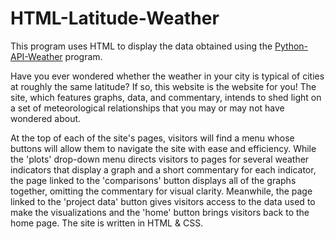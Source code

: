 # HTML-Latitude-Weather
This program uses HTML to display the data obtained using the [Python-API-Weather](https://github.com/finnwurtz/Python-API-Weather) program.

Have you ever wondered whether the weather in your city is typical of cities at roughly the same latitude? If so, this website is the website for you! The site, which features graphs, data, and commentary, intends to shed light on a set of meteorological relationships that you may or may not have wondered about.

At the top of each of the site's pages, visitors will find a menu whose buttons will allow them to navigate the site with ease and efficiency. While the 'plots' drop-down menu directs visitors to pages for several weather indicators that display a graph and a short commentary for each indicator, the page linked to the 'comparisons' button displays all of the graphs together, omitting the commentary for visual clarity. Meanwhile, the page linked to the 'project data' button gives visitors access to the data used to make the visualizations and the 'home' button brings visitors back to the home page. The site is written in HTML & CSS.